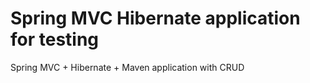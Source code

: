 Spring MVC Hibernate application for testing
============================================

Spring MVC + Hibernate + Maven application with CRUD
